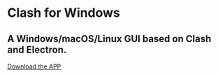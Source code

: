 # Clash for Windows

## A Windows/macOS/Linux GUI based on Clash and Electron.

[Download the APP](https://github.com/Fndroid/clash_for_windows_pkg/releases)
